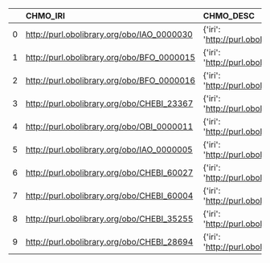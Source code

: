 |    | CHMO_IRI                                   | CHMO_DESC                                             | RXNO_IRI                                   | RXNO_DESC                                             |
|---:|:-------------------------------------------|:------------------------------------------------------|:-------------------------------------------|:------------------------------------------------------|
|  0 | http://purl.obolibrary.org/obo/IAO_0000030 | {'iri': 'http://purl.obolibrary.org/obo/IAO_0000030'} | http://purl.obolibrary.org/obo/IAO_0000030 | {'iri': 'http://purl.obolibrary.org/obo/IAO_0000030'} |
|  1 | http://purl.obolibrary.org/obo/BFO_0000015 | {'iri': 'http://purl.obolibrary.org/obo/BFO_0000015'} | http://purl.obolibrary.org/obo/BFO_0000015 | {'iri': 'http://purl.obolibrary.org/obo/BFO_0000015'} |
|  2 | http://purl.obolibrary.org/obo/BFO_0000016 | {'iri': 'http://purl.obolibrary.org/obo/BFO_0000016'} | http://purl.obolibrary.org/obo/BFO_0000016 | {'iri': 'http://purl.obolibrary.org/obo/BFO_0000016'} |
|  3 | http://purl.obolibrary.org/obo/CHEBI_23367 | {'iri': 'http://purl.obolibrary.org/obo/CHEBI_23367'} | http://purl.obolibrary.org/obo/CHEBI_23367 | {'iri': 'http://purl.obolibrary.org/obo/CHEBI_23367'} |
|  4 | http://purl.obolibrary.org/obo/OBI_0000011 | {'iri': 'http://purl.obolibrary.org/obo/OBI_0000011'} | http://purl.obolibrary.org/obo/OBI_0000011 | {'iri': 'http://purl.obolibrary.org/obo/OBI_0000011'} |
|  5 | http://purl.obolibrary.org/obo/IAO_0000005 | {'iri': 'http://purl.obolibrary.org/obo/IAO_0000005'} | http://purl.obolibrary.org/obo/IAO_0000005 | {'iri': 'http://purl.obolibrary.org/obo/IAO_0000005'} |
|  6 | http://purl.obolibrary.org/obo/CHEBI_60027 | {'iri': 'http://purl.obolibrary.org/obo/CHEBI_60027'} | http://purl.obolibrary.org/obo/CHEBI_60027 | {'iri': 'http://purl.obolibrary.org/obo/CHEBI_60027'} |
|  7 | http://purl.obolibrary.org/obo/CHEBI_60004 | {'iri': 'http://purl.obolibrary.org/obo/CHEBI_60004'} | http://purl.obolibrary.org/obo/CHEBI_60004 | {'iri': 'http://purl.obolibrary.org/obo/CHEBI_60004'} |
|  8 | http://purl.obolibrary.org/obo/CHEBI_35255 | {'iri': 'http://purl.obolibrary.org/obo/CHEBI_35255'} | http://purl.obolibrary.org/obo/CHEBI_35255 | {'iri': 'http://purl.obolibrary.org/obo/CHEBI_35255'} |
|  9 | http://purl.obolibrary.org/obo/CHEBI_28694 | {'iri': 'http://purl.obolibrary.org/obo/CHEBI_28694'} | http://purl.obolibrary.org/obo/CHEBI_28694 | {'iri': 'http://purl.obolibrary.org/obo/CHEBI_28694'} |